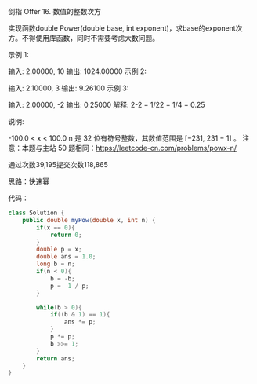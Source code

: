 剑指 Offer 16. 数值的整数次方

实现函数double Power(double base, int exponent)，求base的exponent次方。不得使用库函数，同时不需要考虑大数问题。

 

示例 1:

输入: 2.00000, 10
输出: 1024.00000
示例 2:

输入: 2.10000, 3
输出: 9.26100
示例 3:

输入: 2.00000, -2
输出: 0.25000
解释: 2-2 = 1/22 = 1/4 = 0.25
 

说明:

-100.0 < x < 100.0
n 是 32 位有符号整数，其数值范围是 [−231, 231 − 1] 。
注意：本题与主站 50 题相同：https://leetcode-cn.com/problems/powx-n/

通过次数39,195提交次数118,865


思路：快速幂

代码：

```java
class Solution {
    public double myPow(double x, int n) {
        if(x == 0){
            return 0;
        }
        double p = x;
        double ans = 1.0;
        long b = n;
        if(n < 0){
            b = -b;
            p =  1 / p;
        }

        while(b > 0){
            if((b & 1) == 1){
                ans *= p;
            }
            p *= p;
            b >>= 1;
        }
        return ans;
    }
}
```
